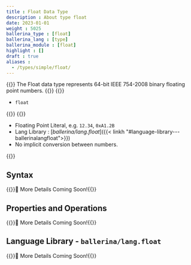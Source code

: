 ```yaml
---
title : Float Data Type
description : About type float
date: 2023-01-01
weight : 5025
ballerina_type : [float]
ballerina_lang : [type]
ballerina_module : [float]
highlight : []
draft : true
aliases :
  - /types/simple/float/
---
```

{{<md class="summary">}}
The Float data type represents 64-bit IEEE 754-2008 binary floating point numbers.
{{</md>}}
{{<md class="syntax">}}

* `float`

{{</md>}}
{{<md class="tldr">}}

* Floating Point Literal, e.g. `12.34`, `0xA1.2B`
* Lang Library : [*ballerina/lang.float*]({{< linkh "#language-library---ballerinalangfloat">}})
* No implicit conversion between numbers.

{{</md>}}

<!--more-->

## Syntax

{{<hint>}}🚧 More Details Coming Soon!{{</hint>}}

## Properties and Operations

{{<hint>}}🚧 More Details Coming Soon!{{</hint>}}

## Language Library - `ballerina/lang.float`

{{<hint>}}🚧 More Details Coming Soon!{{</hint>}}
